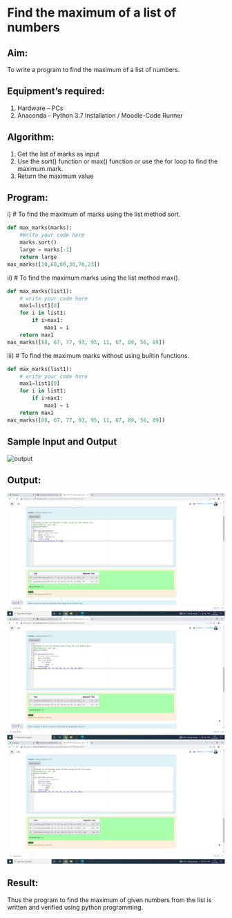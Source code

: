 # Find the maximum of a list of numbers
## Aim:
To write a program to find the maximum of a list of numbers.
## Equipment’s required:
1.	Hardware – PCs
2.	Anaconda – Python 3.7 Installation / Moodle-Code Runner
## Algorithm:
1.	Get the list of marks as input
2.	Use the sort() function or max() function or use the for loop to find the maximum mark.
3.	Return the maximum value
## Program:

i)	# To find the maximum of marks using the list method sort.
```Python
def max_marks(marks):
    #Write your code here
    marks.sort()
    large = marks[-1]
    return large
max_marks([10,60,80,30,76,23])


```

ii)	# To find the maximum marks using the list method max().
```Python
def max_marks(list1):
    # write your code here
    max1=list1[0]
    for i in list1:
        if i>max1:
            max1 = i
    return max1
max_marks([88, 67, 77, 93, 95, 11, 67, 89, 56, 89])


```

iii) # To find the maximum marks without using builtin functions.
```Python
def max_marks(list1):
    # write your code here
    max1=list1[0]
    for i in list1:
        if i>max1:
            max1 = i
    return max1
max_marks([88, 67, 77, 93, 95, 11, 67, 89, 56, 89])

```
## Sample Input and Output
![output](./img/max_marks1.jpg) 

## Output:
![output](https://github.com/Praneet002/FindMaximum/blob/main/Mamimum%20of%20list%20of%20numbers%201.png)
![output](https://github.com/Praneet002/FindMaximum/blob/main/Maximum%20of%20list%20of%20numbers%202.png)
![output](https://github.com/Praneet002/FindMaximum/blob/main/Maximum%20of%20list%20of%20numbers%203.png)


## Result:
Thus the program to find the maximum of given numbers from the list is written and verified using python programming.
